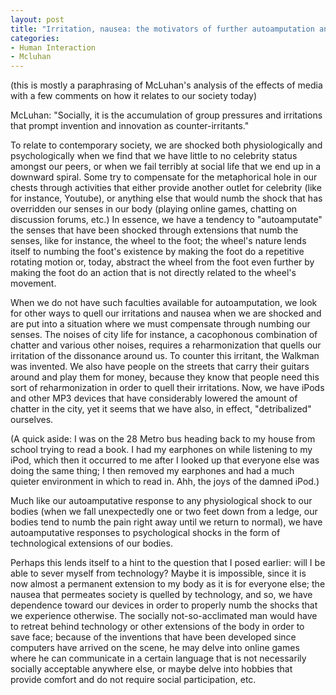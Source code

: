 ```yaml
--- 
layout: post
title: "Irritation, nausea: the motivators of further autoamputation and the consequent numbness of the senses"
categories:
- Human Interaction
- Mcluhan
---
```

(this is mostly a paraphrasing of McLuhan's analysis of the effects of media with a few comments on how it relates to our society today)

McLuhan: "Socially, it is the accumulation of group pressures and irritations that prompt invention and innovation as counter-irritants."

To relate to contemporary society, we are shocked both physiologically and psychologically when we find that we have little to no celebrity status amongst our peers, or when we fail terribly at social life that we end up in a downward spiral.  Some try to compensate for the metaphorical hole in our chests through activities that either provide another outlet for celebrity (like for instance, Youtube), or anything else that would numb the shock that has overridden our senses in our body (playing online games, chatting on discussion forums, etc.)  In essence, we have a tendency to "autoamputate" the senses that have been shocked through extensions that numb the senses, like for instance, the wheel to the foot; the wheel's nature lends itself to numbing the foot's existence by making the foot do a repetitive rotating motion or, today, abstract the wheel from the foot even further by making the foot do an action that is not directly related to the wheel's movement.

When we do not have such faculties available for autoamputation, we look for other ways to quell our irritations and nausea when we are shocked and are put into a situation where we must compensate through numbing our senses.  The noises of city life for instance, a cacophonous combination of chatter and various other noises, requires a reharmonization that quells our irritation of the dissonance around us.  To counter this irritant, the Walkman was invented.  We also have people on the streets that carry their guitars around and play them for money, because they know that people need this sort of reharmonization in order to quell their irritations.  Now, we have iPods and other MP3 devices that have considerably lowered the amount of chatter in the city, yet it seems that we have also, in effect, "detribalized" ourselves.

(A quick aside: I was on the 28 Metro bus heading back to my house from school trying to read a book.  I had my earphones on while listening to my iPod, which then it occurred to me after I looked up that everyone else was doing the same thing; I then removed my earphones and had a much quieter environment in which to read in.  Ahh, the joys of the damned iPod.)

Much like our autoamputative response to any physiological shock to our bodies (when we fall unexpectedly one or two feet down from a ledge, our bodies tend to numb the pain right away until we return to normal), we have autoamputative responses to psychological shocks in the form of technological extensions of our bodies.

Perhaps this lends itself to a hint to the question that I posed earlier: will I be able to sever myself from technology?  Maybe it is impossible, since it is now almost a permanent extension to my body as it is for everyone else; the nausea that permeates society is quelled by technology, and so, we have dependence toward our devices in order to properly numb the shocks that we experience otherwise.  The socially not-so-acclimated man would have to retreat behind technology or other extensions of the body in order to save face; because of the inventions that have been developed since computers have arrived on the scene, he may delve into online games where he can communicate in a certain language that is not necessarily socially acceptable anywhere else, or maybe delve into hobbies that provide comfort and do not require social participation, etc.

